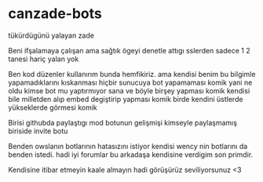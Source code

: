# canzade-bots
tükürdügünü yalayan zade 



Beni ifşalamaya çalışan ama sağtık ögeyi denetle attıgı sslerden sadece 1 2 tanesi hariç yalan yok

Ben kod düzenler kullanırım bunda hemfikiriz. ama kendisi benim bu bilgimle yapamadıklarını kıskanması hiçbir sunucuya bot yapamaması komik yani ne oldu kimse bot mu yaptırmıyor sana  ve böyle birşey yapması komik kendisi bile milletden alıp embed degiştirip yapması komik birde kendini üstlerde yükseklerde görmesi komik


Birisi githubda paylaştıgı mod botunun gelişmişi kimseyle paylaşmamış  biriside invite botu


Benden owslanın botlarının hatasızını istiyor kendisi wency nin botlarını da benden istedi. hadi iyi forumlar bu arkadaşa kendisine verdigim son primdir.

Kendisine itibar etmeyin kaale almayın hadi görüşürüz seviliyorsunuz <3
